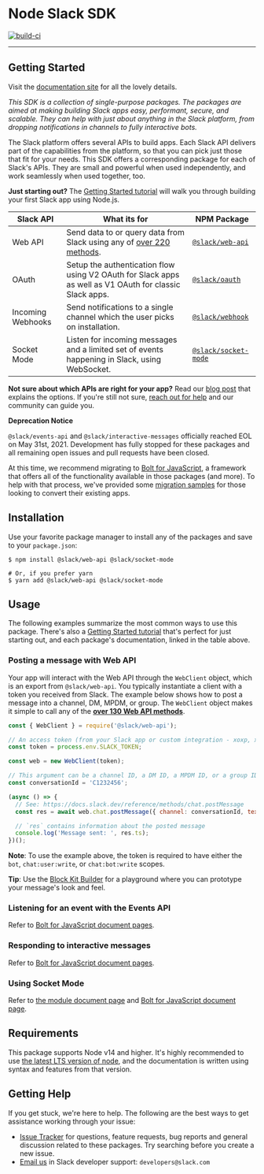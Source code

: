 # Node Slack SDK

[![build-ci](https://github.com/slackapi/node-slack-sdk/actions/workflows/ci-build.yml/badge.svg)](https://github.com/slackapi/node-slack-sdk/actions/workflows/ci-build.yml)
<!-- TODO: npm versions with scoped packages: https://github.com/rvagg/nodei.co/issues/24 -->
___

## Getting Started

Visit the [documentation site](https://tools.slack.dev/node-slack-sdk) for all the lovely details.

_This SDK is a collection of single-purpose packages. The packages are aimed at making building Slack apps
easy, performant, secure, and scalable. They can help with just about anything in the Slack platform, from dropping
notifications in channels to fully interactive bots._

The Slack platform offers several APIs to build apps. Each Slack API delivers part of the capabilities from the
platform, so that you can pick just those that fit for your needs. This SDK offers a corresponding package for each of
Slack's APIs. They are small and powerful when used independently, and work seamlessly when used together, too.

**Just starting out?** The [Getting Started tutorial](https://slackapi.github.io/node-slack-sdk/getting-started) will
walk you through building your first Slack app using Node.js.

| Slack API    | What its for | NPM Package      |
|--------------|--------------|-------------------|
| Web API      | Send data to or query data from Slack using any of [over 220 methods](https://docs.slack.dev/reference/methods). | [`@slack/web-api`](https://tools.slack.dev/node-slack-sdk/web-api) |
| OAuth        | Setup the authentication flow using V2 OAuth for Slack apps as well as V1 OAuth for classic Slack apps. | [`@slack/oauth`](https://tools.slack.dev/node-slack-sdk/oauth) |
| Incoming Webhooks | Send notifications to a single channel which the user picks on installation. | [`@slack/webhook`](https://tools.slack.dev/node-slack-sdk/webhook) |
| Socket Mode  | Listen for incoming messages and a limited set of events happening in Slack, using WebSocket. | [`@slack/socket-mode`](https://tools.slack.dev/node-slack-sdk/socket-mode) |

**Not sure about which APIs are right for your app?** Read our [blog
post](https://medium.com/slack-developer-blog/getting-started-with-slacks-apis-f930c73fc889) that explains the options.
If you're still not sure, [reach out for help](#getting-help) and our community can guide you.

**Deprecation Notice** 

`@slack/events-api` and `@slack/interactive-messages` officially reached EOL on May 31st, 2021. Development has fully stopped for these packages and all remaining open issues and pull requests have been closed.

At this time, we recommend migrating to [Bolt for JavaScript](https://github.com/slackapi/bolt-js), a framework that offers all of the functionality available in those packages (and more). To help with that process, we've provided some [migration samples](https://tools.slack.dev/node-slack-sdk/tutorials/migrating-to-v6) for those looking to convert their existing apps.

## Installation

Use your favorite package manager to install any of the packages and save to your `package.json`:

```shell
$ npm install @slack/web-api @slack/socket-mode

# Or, if you prefer yarn
$ yarn add @slack/web-api @slack/socket-mode
```

## Usage

The following examples summarize the most common ways to use this package. There's also a [Getting Started
tutorial](https://tools.slack.dev/node-slack-sdk/getting-started) that's perfect for just starting out, and each
package's documentation, linked in the table above.

### Posting a message with Web API

Your app will interact with the Web API through the `WebClient` object, which is an export from `@slack/web-api`. You
typically instantiate a client with a token you received from Slack. The example below shows how to post a message into
a channel, DM, MPDM, or group. The `WebClient` object makes it simple to call any of the [**over 130 Web API
methods**](https://docs.slack.dev/reference/methods).

```javascript
const { WebClient } = require('@slack/web-api');

// An access token (from your Slack app or custom integration - xoxp, xoxb)
const token = process.env.SLACK_TOKEN;

const web = new WebClient(token);

// This argument can be a channel ID, a DM ID, a MPDM ID, or a group ID
const conversationId = 'C1232456';

(async () => {
  // See: https://docs.slack.dev/reference/methods/chat.postMessage
  const res = await web.chat.postMessage({ channel: conversationId, text: 'Hello there' });

  // `res` contains information about the posted message
  console.log('Message sent: ', res.ts);
})();
```

**Note**: To use the example above, the token is required to have either the `bot`, `chat:user:write`, or
`chat:bot:write` scopes.

**Tip**: Use the [Block Kit Builder](https://api.slack.com/tools/block-kit-builder) for a playground
where you can prototype your message's look and feel.

### Listening for an event with the Events API

Refer to [Bolt for JavaScript document pages](https://tools.slack.dev/bolt-js/concepts#event-listening).

### Responding to interactive messages

Refer to [Bolt for JavaScript document pages](https://tools.slack.dev/bolt-js/concepts#action-listening).

### Using Socket Mode

Refer to [the module document page](https://tools.slack.dev/node-slack-sdk/socket-mode) and [Bolt for JavaScript document page](https://tools.slack.dev/bolt-js/concepts#socket-mode).

## Requirements

This package supports Node v14 and higher. It's highly recommended to use [the latest LTS version of
node](https://github.com/nodejs/Release#release-schedule), and the documentation is written using syntax and features
from that version.

## Getting Help

If you get stuck, we're here to help. The following are the best ways to get assistance working through your issue:

  * [Issue Tracker](http://github.com/slackapi/node-slack-sdk/issues) for questions, feature requests, bug reports and
    general discussion related to these packages. Try searching before you create a new issue.
  * [Email us](mailto:developers@slack.com) in Slack developer support: `developers@slack.com`

